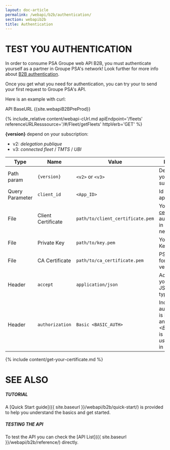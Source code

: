 ```yaml
---
layout: doc-article
permalink: /webapi/b2b/authentication/
section: webapib2b
title: Authentication
---
```


# TEST YOU AUTHENTICATION

In order to consume PSA Groupe web API B2B, you must authenticate yourself as a partner in Groupe PSA's network! Look further for more info about [B2B authentication](#authentication-b2b).

Once you get what you need for authentication, you can try your to send your first request to Groupe PSA's API.

Here is an example with curl:

<div class="tags has-addons">
    <span class="tag_endpoint_large tag is-info"> API BaseURL</span>
    <span class="tag_endpoint_large tag_api_endpoint tag">{{site.webapiB2BPreProd}}</span>
</div>

{% include_relative content/webapi-cUrl.md apiEndpoint='/fleets' referenceURLResssource='/#/Fleet/getFleets' httpVerb='GET' %}


**{version}** depend on your subscription:
- v2: *delegation publique*
- v3: *connected fleet* / *TMTS* / *UBI*


Type|Name|Value|Description|Required
-|-|-|-|-
Path param |`{version}`|`<v2>` or `<v3>`|Depend on your subscription.|Yes
Query Parameter|`client_id`|`<App_ID>`|Id of the application.|Yes
File|Client Certificate|`path/to/client_certificate.pem`|Your [SSL certificate](#authentication-b2b) for authentication in groupe PSA network.|Yes
File|Private Key|`path/to/key.pem`|Your Private Key file.|Yes
File|CA Certificate|`path/to/ca_certificate.pem`|PSA CA Cert for peer verification.|Yes
Header|`accept`|`application/json`| Advertises that you accept JSON content type. |Yes
Header|`authorization`|`Basic <BASIC_AUTH> `|Indicate that authentication is Basic Auth and *&lt;BASIC_AUTH&gt;* is *user:password* in Base64.  |Yes

{% include  content/get-your-certificate.md %}

# SEE ALSO

##### TUTORIAL

A [Quick Start guide]({{ site.baseurl }}/webapi/b2b/quick-start/) is provided to help you understand the basics and get started.


##### TESTING THE API

To test the API you can check the [API List]({{ site.baseurl }}/webapi/b2b/reference/) directly.
